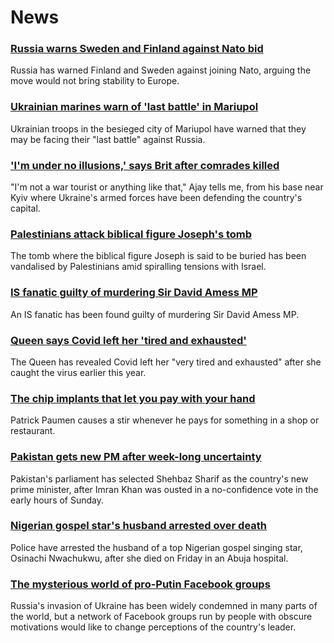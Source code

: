 # News
### [Russia warns Sweden and Finland against Nato bid](https://www.bbc.com/news/world-europe-61066503)
Russia has warned Finland and Sweden against joining Nato, arguing the move would not bring stability to Europe. 
### [Ukrainian marines warn of 'last battle' in Mariupol](https://www.bbc.com/news/world-europe-61068650)
Ukrainian troops in the besieged city of Mariupol have warned that they may be facing their "last battle" against Russia.
### ['I'm under no illusions,' says Brit after comrades killed](https://www.bbc.com/news/world-europe-61058139)
"I'm not a war tourist or anything like that," Ajay tells me, from his base near Kyiv where Ukraine's armed forces have been defending the country's capital.
### [Palestinians attack biblical figure Joseph's tomb](https://www.bbc.com/news/world-middle-east-61040362)
The tomb where the biblical figure Joseph is said to be buried has been vandalised by Palestinians amid spiralling tensions with Israel.
### [IS fanatic guilty of murdering Sir David Amess MP](https://www.bbc.com/news/uk-england-essex-61026210)
An IS fanatic has been found guilty of murdering Sir David Amess MP.
### [Queen says Covid left her 'tired and exhausted'](https://www.bbc.com/news/uk-60998927)
The Queen has revealed Covid left her "very tired and exhausted" after she caught the virus earlier this year.
### [The chip implants that let you pay with your hand](https://www.bbc.com/news/business-61008730)
Patrick Paumen causes a stir whenever he pays for something in a shop or restaurant.
### [Pakistan gets new PM after week-long uncertainty](https://www.bbc.com/news/world-asia-61063386)
Pakistan's parliament has selected Shehbaz Sharif as the country's new prime minister, after Imran Khan was ousted in a no-confidence vote in the early hours of Sunday.
### [Nigerian gospel star's husband arrested over death](https://www.bbc.com/news/world-africa-61067247)
Police have arrested the husband of a top Nigerian gospel singing star, Osinachi Nwachukwu, after she died on Friday in an Abuja hospital.
### [The mysterious world of pro-Putin Facebook groups](https://www.bbc.com/news/blogs-trending-61012398)
Russia's invasion of Ukraine has been widely condemned in many parts of the world, but a network of Facebook groups run by people with obscure motivations would like to change perceptions of the country's leader. 
